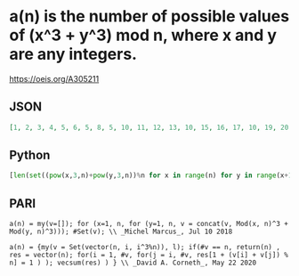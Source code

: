 # a\(n\) is the number of possible values of \(x^3 \+ y^3\) mod n, where x and y are any integers\.
https://oeis.org/A305211
## JSON
```JSON
[1, 2, 3, 4, 5, 6, 5, 8, 5, 10, 11, 12, 13, 10, 15, 16, 17, 10, 19, 20, 15, 22, 23, 24, 25, 26, 15, 20, 29, 30, 31, 32, 33, 34, 25, 20, 37, 38, 39, 40, 41, 30, 43, 44, 25, 46, 47, 48, 35, 50, 51, 52, 53, 30, 55, 40, 57, 58, 59, 60, 61, 62, 25, 64, 65, 66, 67]
```
## Python
```Python
[len(set((pow(x,3,n)+pow(y,3,n))%n for x in range(n) for y in range(x+1))) for n in range(1,51)]
```
## PARI
```PARI
a(n) = my(v=[]); for (x=1, n, for (y=1, n, v = concat(v, Mod(x, n)^3 + Mod(y, n)^3))); #Set(v); \\ _Michel Marcus_, Jul 10 2018
```
```PARI
a(n) = {my(v = Set(vector(n, i, i^3%n)), l); if(#v == n, return(n) , res = vector(n); for(i = 1, #v, for(j = i, #v, res[1 + (v[i] + v[j]) % n] = 1 ) ); vecsum(res) ) } \\ _David A. Corneth_, May 22 2020
```
